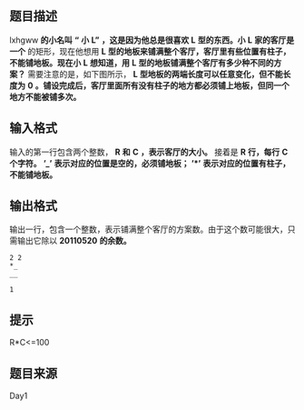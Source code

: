 


## 题目描述
lxhgww **的小名叫**  **“**  **小**  **L”**  **，这是因为他总是很喜欢**  **L**  **型的东西。小**  **L**  **家的客厅是一个** 的矩形，现在他想用 **L**  **型的地板来铺满整个客厅，客厅里有些位置有柱子，不能铺地板。现在小**  **L**  **想知道，用**  **L**  **型的地板铺满整个客厅有多少种不同的方案？** 
需要注意的是，如下图所示， **L**  **型地板的两端长度可以任意变化，但不能长度为**  **0**  **。铺设完成后，客厅里面所有没有柱子的地方都必须铺上地板，但同一个地方不能被铺多次。** 
## 输入格式
输入的第一行包含两个整数， **R**  **和**  **C**  **，表示客厅的大小。** 
接着是 **R**  **行，每行**  **C**  **个字符。**  **’_’**  **表示对应的位置是空的，必须铺地板；**  **’*’**  **表示对应的位置有柱子，不能铺地板。** 
## 输出格式
输出一行，包含一个整数，表示铺满整个客厅的方案数。由于这个数可能很大，只需输出它除以 **20110520**  **的余数。** 

```input1
2 2
*_
__

```
```output1
1
```

## 提示
R*C<=100
## 题目来源
Day1


